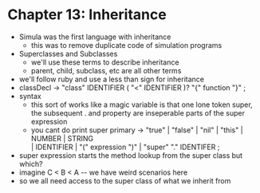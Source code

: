 # Chapter 13: Inheritance

- Simula was the first language with inheritance
  - this was to remove duplicate code of simulation programs
- Superclasses and Subclasses
  - we'll use these terms to describe inheritance
  - parent, child, subclass, etc are all other terms
- we'll follow ruby and use a less than sign for inheritance
- classDecl -> "class" IDENTIFIER ( "<" IDENTIFIER )? "{" function "}" ;
- syntax
  - this sort of works like a magic variable is that one lone token
  super, the subsequent . and property are inseperable parts of the super expression
  - you cant do print super
  primary -> "true" | "false" | "nil" | "this" | NUMBER | STRING \
  | IDENTIFIER | "(" expression ")" | "super" "." IDENTIFER ;
- super expression starts the method lookup from the super class but which?
- imagine C < B < A -- we have weird scenarios here
- so we all need access to the super class of what we inherit from
